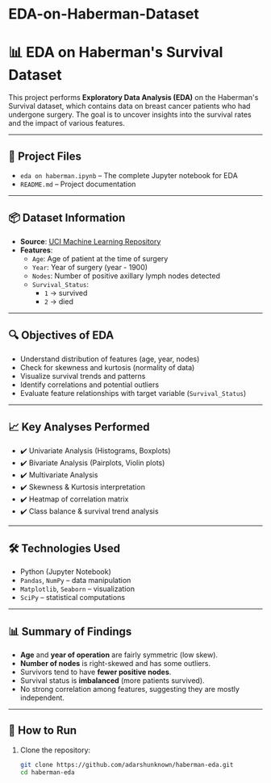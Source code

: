 # EDA-on-Haberman-Dataset
# 📊 EDA on Haberman's Survival Dataset

This project performs **Exploratory Data Analysis (EDA)** on the Haberman's Survival dataset, which contains data on breast cancer patients who had undergone surgery. The goal is to uncover insights into the survival rates and the impact of various features.

---

## 📁 Project Files

- `eda on haberman.ipynb` – The complete Jupyter notebook for EDA
- `README.md` – Project documentation

---

## 📦 Dataset Information

- **Source**: [UCI Machine Learning Repository](https://archive.ics.uci.edu/ml/datasets/Haberman%27s+Survival)
- **Features**:
  - `Age`: Age of patient at the time of surgery
  - `Year`: Year of surgery (year - 1900)
  - `Nodes`: Number of positive axillary lymph nodes detected
  - `Survival_Status`:  
    - `1` → survived   
    - `2` → died 

---

## 🔍 Objectives of EDA

- Understand distribution of features (age, year, nodes)
- Check for skewness and kurtosis (normality of data)
- Visualize survival trends and patterns
- Identify correlations and potential outliers
- Evaluate feature relationships with target variable (`Survival_Status`)

---

## 📈 Key Analyses Performed

- ✔️ Univariate Analysis (Histograms, Boxplots)
- ✔️ Bivariate Analysis (Pairplots, Violin plots)
- ✔️ Multivariate Analysis
- ✔️ Skewness & Kurtosis interpretation
- ✔️ Heatmap of correlation matrix
- ✔️ Class balance & survival trend analysis

---

## 🛠️ Technologies Used

- Python (Jupyter Notebook)
- `Pandas`, `NumPy` – data manipulation
- `Matplotlib`, `Seaborn` – visualization
- `SciPy` – statistical computations

---

## 📊 Summary of Findings

- **Age** and **year of operation** are fairly symmetric (low skew).
- **Number of nodes** is right-skewed and has some outliers.
- Survivors tend to have **fewer positive nodes**.
- Survival status is **imbalanced** (more patients survived).
- No strong correlation among features, suggesting they are mostly independent.

---

## 🚀 How to Run

1. Clone the repository:
   ```bash
   git clone https://github.com/adarshunknown/haberman-eda.git
   cd haberman-eda
